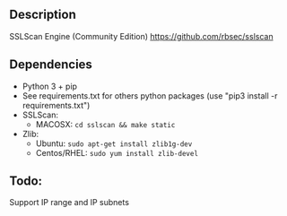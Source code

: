 ## Description
SSLScan Engine (Community Edition)
https://github.com/rbsec/sslscan

## Dependencies
- Python 3 + pip
- See requirements.txt for others python packages (use "pip3 install -r requirements.txt")
- SSLScan:
  * MACOSX: `cd sslscan && make static`
- Zlib:
  * Ubuntu: `sudo apt-get install zlib1g-dev`
  * Centos/RHEL: `sudo yum install zlib-devel`

## Todo:
Support IP range and IP subnets
